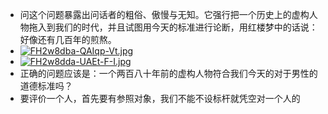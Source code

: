 - 问这个问题暴露出问话者的粗俗、傲慢与无知。它强行把一个历史上的虚构人物拖入到我们的时代，并且试图用今天的标准进行论断，用红楼梦中的话说：好像还有几百年的煎熬。
- [![FH2w8dba-QAIqp-Vt.jpg](https://i.postimg.cc/7xxdY6w7/FH2w8dba-QAIqp-Vt.jpg)](https://postimg.cc/sB5YXd9t)
- [![FH2w8dda-UAEt-F-I.jpg](https://i.postimg.cc/Qjgv35Gh/FH2w8dda-UAEt-F-I.jpg)](https://postimg.cc/Hrq0ds5w)
- 正确的问题应该是：一个两百八十年前的虚构人物符合我们今天的对于男性的道德标准吗？
- 要评价一个人，首先要有参照对象，我们不能不设标杆就凭空对一个人的
